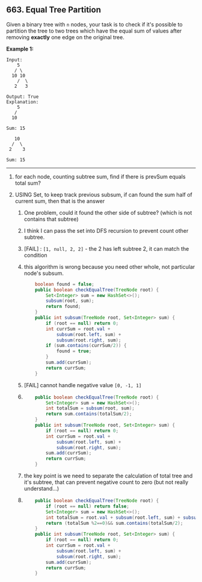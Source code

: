 ## 663. Equal Tree Partition

Given a binary tree with `n` nodes, your task is to check if it's possible to partition the tree to two trees which have the equal sum of values after removing **exactly** one edge on the original tree.

**Example 1:**

```
Input:     
    5
   / \
  10 10
    /  \
   2   3

Output: True
Explanation: 
    5
   / 
  10
      
Sum: 15

   10
  /  \
 2    3

Sum: 15
```

---

1. for each node, counting subtree sum, find if there is prevSum equals total sum?

2. USING Set, to keep track previous subsum, if can found the sum half of current sum, then that is the answer

   1. One problem, could it found the other side of subtree? (which is not contains that subtree)

   2. I think I can pass the set into DFS recursion to prevent count other subtree.

   3. [FAIL]  : `[1, null, 2, 2]` - the 2 has left subtree 2, it can match the condition

   4. this algorithm is wrong because you need other whole, not particular node's subsum.

      ```java
          boolean found = false;
          public boolean checkEqualTree(TreeNode root) {
              Set<Integer> sum = new HashSet<>();
              subsum(root, sum);
              return found;
          }
          public int subsum(TreeNode root, Set<Integer> sum) {
              if (root == null) return 0;
              int currSum = root.val +
                  subsum(root.left, sum) +
                  subsum(root.right, sum);
              if (sum.contains(currSum/2)) {
                  found = true;
              }
              sum.add(currSum);
              return currSum;
          }
      ```

   5. [FAIL] cannot handle negative value `[0, -1, 1]`

   6. ```java
          public boolean checkEqualTree(TreeNode root) {
              Set<Integer> sum = new HashSet<>();
              int totalSum = subsum(root, sum);
              return sum.contains(totalSum/2);
          }
          public int subsum(TreeNode root, Set<Integer> sum) {
              if (root == null) return 0;
              int currSum = root.val +
                  subsum(root.left, sum) +
                  subsum(root.right, sum);
              sum.add(currSum);
              return currSum;
          }
      ```

   7. the key point is we need to separate the calculation of total tree and it's subtree, that can prevent negative count to zero (but not really understand...)

   8. ```java
          public boolean checkEqualTree(TreeNode root) {
              if (root == null) return false; 
              Set<Integer> sum = new HashSet<>();
              int totalSum = root.val + subsum(root.left, sum) + subsum(root.right, sum);
              return (totalSum %2==0)&& sum.contains(totalSum/2);
          }
          public int subsum(TreeNode root, Set<Integer> sum) {
              if (root == null) return 0;
              int currSum = root.val +
                  subsum(root.left, sum) +
                  subsum(root.right, sum);
              sum.add(currSum);
              return currSum;
          }
      ```
